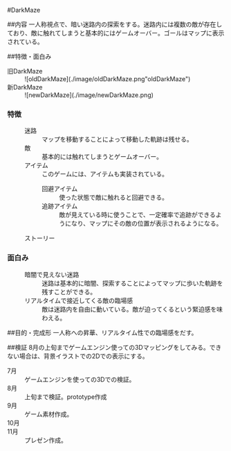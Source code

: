 #DarkMaze

##内容
一人称視点で、暗い迷路内の探索をする。迷路内には複数の敵が存在しており、敵に触れてしまうと基本的にはゲームオーバー。ゴールはマップに表示されている。

##特徴・面白み
<dl>
	<dt>旧DarkMaze</dt>
	<dd>
	![oldDarkMaze](./image/oldDarkMaze.png"oldDarkMaze")
	</dd>
	<dt>新DarkMaze</dt>
	<dd>
	![newDarkMaze](./image/newDarkMaze.png)
	</dd>
	<dt><h3>特徴</h3></dt>
	<dd>
		<dl>
			<dt>迷路</dt>
			<dd>マップを移動することによって移動した軌跡は残せる。</dd>
			<dt>敵</dt>
			<dd>基本的には触れてしまうとゲームオーバー。</dd>
			<dt>アイテム</dt>
			<dd>このゲームには、アイテムも実装されている。
				<dl>
				<dt>回避アイテム</dt>
					<dd>使った状態で敵に触れると回避できる。</dd>
					<dt>追跡アイテム</dt>
					<dd>敵が見えている時に使うことで、一定確率で追跡ができるようになり、マップにその敵の位置が表示されるようになる。</dd>
				</dl>
			</dd>
			<dt>ストーリー</dt>
			<dd></dd>
		</dl>
	</dd>
	<dt><h3>面白み</h3></dt>
	<dd>
		<dl>
			<dt>暗闇で見えない迷路</dt>
			<dd>迷路は基本的に暗闇、探索することによってマップに歩いた軌跡を残すことができる。</dd>
			<dt>リアルタイムで接近してくる敵の臨場感</dt>
			<dd>敵は迷路内を自由に動いている。敵が迫ってくるという緊迫感を味わえる。</dd>
		</dl>
	</dd>
</dl>

##目的・完成形
一人称への昇華、リアルタイム性での臨場感をだす。


##検証
8月の上旬までゲームエンジン使っての3Dマッピングをしてみる。できない場合は、背景イラストでの2Dでの表示にする。
<dl>
	<dt>7月</dt>
	<dd>ゲームエンジンを使っての3Dでの検証。</dd>
	<dt>8月</dt>
	<dd>上旬まで検証。prototype作成</dd>
	<dt>9月</dt>
	<dd>ゲーム素材作成。</dd>
	<dt>10月</dt>
	<dd></dd>
	<dt>11月</dt>
	<dd>プレゼン作成。</dd>
</dl>